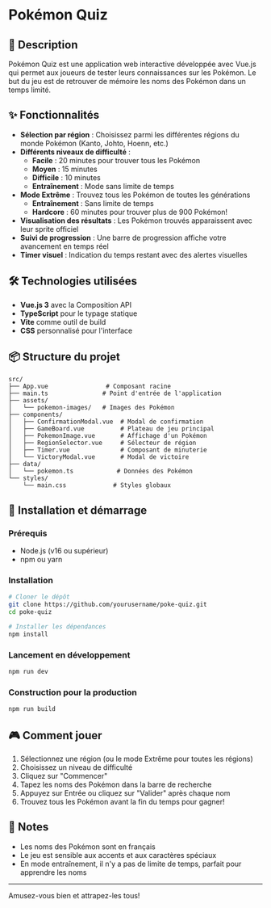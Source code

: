 # Pokémon Quiz

## 📖 Description

Pokémon Quiz est une application web interactive développée avec Vue.js qui permet aux joueurs de tester leurs connaissances sur les Pokémon. Le but du jeu est de retrouver de mémoire les noms des Pokémon dans un temps limité.

## ✨ Fonctionnalités

- **Sélection par région** : Choisissez parmi les différentes régions du monde Pokémon (Kanto, Johto, Hoenn, etc.)
- **Différents niveaux de difficulté** :
  - **Facile** : 20 minutes pour trouver tous les Pokémon
  - **Moyen** : 15 minutes
  - **Difficile** : 10 minutes
  - **Entraînement** : Mode sans limite de temps
- **Mode Extrême** : Trouvez tous les Pokémon de toutes les générations
  - **Entraînement** : Sans limite de temps
  - **Hardcore** : 60 minutes pour trouver plus de 900 Pokémon!
- **Visualisation des résultats** : Les Pokémon trouvés apparaissent avec leur sprite officiel
- **Suivi de progression** : Une barre de progression affiche votre avancement en temps réel
- **Timer visuel** : Indication du temps restant avec des alertes visuelles

## 🛠️ Technologies utilisées

- **Vue.js 3** avec la Composition API
- **TypeScript** pour le typage statique
- **Vite** comme outil de build
- **CSS** personnalisé pour l'interface

## 📦 Structure du projet

```
src/
├── App.vue                # Composant racine
├── main.ts               # Point d'entrée de l'application
├── assets/
│   └── pokemon-images/   # Images des Pokémon
├── components/
│   ├── ConfirmationModal.vue  # Modal de confirmation
│   ├── GameBoard.vue          # Plateau de jeu principal
│   ├── PokemonImage.vue       # Affichage d'un Pokémon
│   ├── RegionSelector.vue     # Sélecteur de région
│   ├── Timer.vue              # Composant de minuterie
│   └── VictoryModal.vue       # Modal de victoire
├── data/
│   └── pokemon.ts            # Données des Pokémon
└── styles/
    └── main.css             # Styles globaux
```

## 🚀 Installation et démarrage

### Prérequis

- Node.js (v16 ou supérieur)
- npm ou yarn

### Installation

```bash
# Cloner le dépôt
git clone https://github.com/yourusername/poke-quiz.git
cd poke-quiz

# Installer les dépendances
npm install
```

### Lancement en développement

```bash
npm run dev
```

### Construction pour la production

```bash
npm run build
```

## 🎮 Comment jouer

1. Sélectionnez une région (ou le mode Extrême pour toutes les régions)
2. Choisissez un niveau de difficulté
3. Cliquez sur "Commencer"
4. Tapez les noms des Pokémon dans la barre de recherche
5. Appuyez sur Entrée ou cliquez sur "Valider" après chaque nom
6. Trouvez tous les Pokémon avant la fin du temps pour gagner!

## 📝 Notes

- Les noms des Pokémon sont en français
- Le jeu est sensible aux accents et aux caractères spéciaux
- En mode entraînement, il n'y a pas de limite de temps, parfait pour apprendre les noms

---

Amusez-vous bien et attrapez-les tous!
